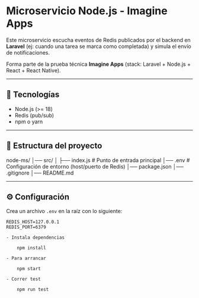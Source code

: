 # Microservicio Node.js - Imagine Apps

Este microservicio escucha eventos de Redis publicados por el backend en **Laravel** (ej: cuando una tarea se marca como completada) y simula el envío de notificaciones.  

Forma parte de la prueba técnica **Imagine Apps** (stack: Laravel + Node.js + React + React Native).

---

## 🚀 Tecnologías

- Node.js (>= 18)
- Redis (pub/sub)
- npm o yarn

---

## 📂 Estructura del proyecto

node-ms/
│── src/
│ ├── index.js # Punto de entrada principal
│── .env # Configuración de entorno (host/puerto de Redis)
│── package.json
│── .gitignore
│── README.md


---

## ⚙️ Configuración

Crea un archivo `.env` en la raíz con lo siguiente:

```env
REDIS_HOST=127.0.0.1
REDIS_PORT=6379

- Instala dependencias

    npm install

- Para arrancar

    npm start

- Correr test

    npm run test